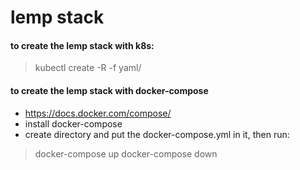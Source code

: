 # lemp stack

#### to create the lemp stack with k8s:
> kubectl create -R -f yaml/

#### to create the lemp stack with docker-compose
* https://docs.docker.com/compose/
* install docker-compose
* create directory and put the docker-compose.yml in it, then run:
> docker-compose up
> docker-compose down
